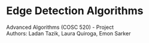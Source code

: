 # Edge Detection Algorithms
Advanced Algorithms (COSC 520) - Project     
Authors: Ladan Tazik, Laura Quiroga, Emon Sarker     
